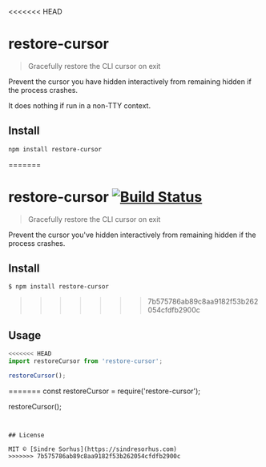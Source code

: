 <<<<<<< HEAD
# restore-cursor

> Gracefully restore the CLI cursor on exit

Prevent the cursor you have hidden interactively from remaining hidden if the process crashes.

It does nothing if run in a non-TTY context.

## Install

```sh
npm install restore-cursor
```
=======
# restore-cursor [![Build Status](https://travis-ci.org/sindresorhus/restore-cursor.svg?branch=master)](https://travis-ci.org/sindresorhus/restore-cursor)

> Gracefully restore the CLI cursor on exit

Prevent the cursor you've hidden interactively from remaining hidden if the process crashes.


## Install

```
$ npm install restore-cursor
```

>>>>>>> 7b575786ab89c8aa9182f53b262054cfdfb2900c

## Usage

```js
<<<<<<< HEAD
import restoreCursor from 'restore-cursor';

restoreCursor();
```
=======
const restoreCursor = require('restore-cursor');

restoreCursor();
```


## License

MIT © [Sindre Sorhus](https://sindresorhus.com)
>>>>>>> 7b575786ab89c8aa9182f53b262054cfdfb2900c
